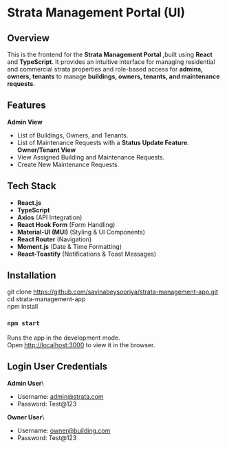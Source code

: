 # Strata Management Portal (UI)

## Overview

This is the frontend for the **Strata Management Portal** ,built using  **React** and **TypeScript**. It provides an intuitive interface for managing residential and commercial strata properties and role-based access for **admins, owners, tenants** to manage **buildings, owners, tenants, and maintenance requests**.

## Features

**Admin View**
  - List of Buildings, Owners, and Tenants.
  - List of Maintenance Requests with a **Status Update Feature**.
**Owner/Tenant View**
  - View Assigned Building and Maintenance Requests.
  - Create New Maintenance Requests.


## Tech Stack
- **React.js** 
- **TypeScript** 
- **Axios** (API Integration)
- **React Hook Form** (Form Handling)
- **Material-UI (MUI)** (Styling & UI Components)
- **React Router** (Navigation)
- **Moment.js** (Date & Time Formatting)
- **React-Toastify** (Notifications & Toast Messages)

## Installation

git clone https://github.com/savinabeysooriya/strata-management-app.git \
cd strata-management-app \
npm install  

### `npm start`

Runs the app in the development mode.\
Open [http://localhost:3000](http://localhost:3000) to view it in the browser.

## Login User Credentials

**Admin User**\
 - Username: admin@strata.com
 - Password: Test@123

 **Owner User**\
 - Username: owner@building.com
 - Password: Test@123
